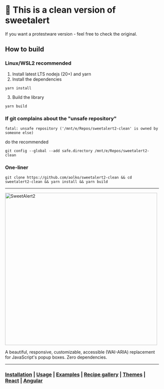 # 🧼 This is a clean version of sweetalert
If you want a protestware version - feel free to check the original.

## How to build
### Linux/WSL2 recommended

1. Install latest LTS nodejs (20+) and yarn
2. Install the dependencies
```
yarn install
```
3. Build the library
```
yarn build
```

### If git complains about the "unsafe repository"
```
fatal: unsafe repository ('/mnt/e/Repos/sweetalert2-clean' is owned by someone else)
```
do the recommended
```
git config --global --add safe.directory /mnt/e/Repos/sweetalert2-clean
```

### One-liner

```
git clone https://github.com/aolko/sweetalert2-clean && cd sweetalert2-clean && yarn install && yarn build
```

---

<a href="https://sweetalert2.github.io/">
  <img src="./assets/swal2-logo.png" width="498" alt="SweetAlert2">
</a>

A beautiful, responsive, customizable, accessible (WAI-ARIA) replacement <br> for JavaScript's popup boxes. Zero dependencies.

---

### [Installation](https://sweetalert2.github.io/#download) | [Usage](https://sweetalert2.github.io/#usage) | [Examples](https://sweetalert2.github.io/#examples) | [Recipe gallery](https://sweetalert2.github.io/recipe-gallery/) | [Themes](https://github.com/sweetalert2/sweetalert2-themes) | [React](https://github.com/sweetalert2/sweetalert2-react-content) | [Angular](https://github.com/sweetalert2/ngx-sweetalert2)
